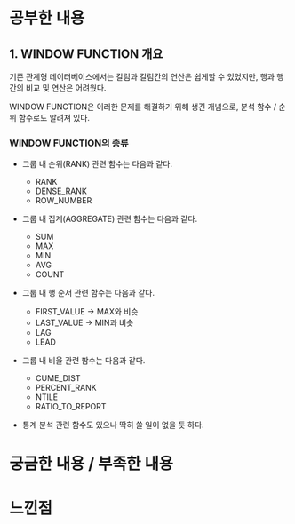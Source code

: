 # 공부한 내용

## **1. WINDOW FUNCTION 개요**

기존 관계형 데이터베이스에서는 칼럼과 칼럼간의 연산은 쉽게할 수 있었지만, 행과 행간의 비교 및 연산은 어려웠다.

WINDOW FUNCTION은 이러한 문제를 해결하기 위해 생긴 개념으로, 분석 함수 / 순위 함수로도 알려져 있다.

### WINDOW FUNCTION의 종류

- 그룹 내 순위(RANK) 관련 함수는 다음과 같다.
  - RANK
  - DENSE_RANK
  - ROW_NUMBER

- 그룹 내 집계(AGGREGATE) 관련 함수는 다음과 같다.
  - SUM
  - MAX
  - MIN
  - AVG
  - COUNT

- 그룹 내 행 순서 관련 함수는 다음과 같다.
  - FIRST_VALUE → MAX와 비슷
  - LAST_VALUE → MIN과 비슷
  - LAG
  - LEAD

- 그룹 내 비율 관련 함수는 다음과 같다.
  - CUME_DIST
  - PERCENT_RANK
  - NTILE
  - RATIO_TO_REPORT

- 통계 분석 관련 함수도 있으나 딱히 쓸 일이 없을 듯 하다.

# 궁금한 내용 / 부족한 내용

# 느낀점
